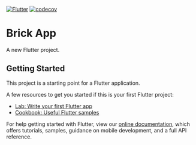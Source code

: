 [![Flutter](https://github.com/sebastiankutschbach/brick_app_v2/actions/workflows/flutter.yml/badge.svg)](https://github.com/sebastiankutschbach/brick_app_v2/actions/workflows/flutter.yml)
[![codecov](https://codecov.io/gh/sebastiankutschbach/brick_app_v2/branch/main/graph/badge.svg)](https://codecov.io/gh/sebastiankutschbach/brick_app_v2)
# Brick App

A new Flutter project.

## Getting Started

This project is a starting point for a Flutter application.

A few resources to get you started if this is your first Flutter project:

- [Lab: Write your first Flutter app](https://flutter.dev/docs/get-started/codelab)
- [Cookbook: Useful Flutter samples](https://flutter.dev/docs/cookbook)

For help getting started with Flutter, view our
[online documentation](https://flutter.dev/docs), which offers tutorials,
samples, guidance on mobile development, and a full API reference.
